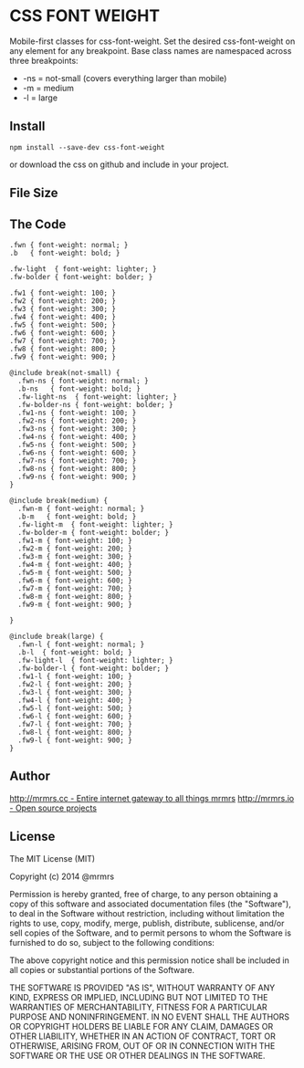 # CSS FONT WEIGHT

  Mobile-first classes for css-font-weight.
  Set the desired css-font-weight on any element for any breakpoint.
  Base class names are namespaced across three breakpoints:

*  -ns = not-small (covers everything larger than mobile)
*  -m  = medium
*  -l  = large

## Install
```
npm install --save-dev css-font-weight
```
or download the css on github and include in your project.

## File Size


## The Code
```
.fwn { font-weight: normal; }
.b   { font-weight: bold; }

.fw-light  { font-weight: lighter; }
.fw-bolder { font-weight: bolder; }

.fw1 { font-weight: 100; }
.fw2 { font-weight: 200; }
.fw3 { font-weight: 300; }
.fw4 { font-weight: 400; }
.fw5 { font-weight: 500; }
.fw6 { font-weight: 600; }
.fw7 { font-weight: 700; }
.fw8 { font-weight: 800; }
.fw9 { font-weight: 900; }

@include break(not-small) {
  .fwn-ns { font-weight: normal; }
  .b-ns   { font-weight: bold; }
  .fw-light-ns  { font-weight: lighter; }
  .fw-bolder-ns { font-weight: bolder; }
  .fw1-ns { font-weight: 100; }
  .fw2-ns { font-weight: 200; }
  .fw3-ns { font-weight: 300; }
  .fw4-ns { font-weight: 400; }
  .fw5-ns { font-weight: 500; }
  .fw6-ns { font-weight: 600; }
  .fw7-ns { font-weight: 700; }
  .fw8-ns { font-weight: 800; }
  .fw9-ns { font-weight: 900; }
}

@include break(medium) {
  .fwn-m { font-weight: normal; }
  .b-m   { font-weight: bold; }
  .fw-light-m  { font-weight: lighter; }
  .fw-bolder-m { font-weight: bolder; }
  .fw1-m { font-weight: 100; }
  .fw2-m { font-weight: 200; }
  .fw3-m { font-weight: 300; }
  .fw4-m { font-weight: 400; }
  .fw5-m { font-weight: 500; }
  .fw6-m { font-weight: 600; }
  .fw7-m { font-weight: 700; }
  .fw8-m { font-weight: 800; }
  .fw9-m { font-weight: 900; }

}

@include break(large) {
  .fwn-l { font-weight: normal; }
  .b-l  { font-weight: bold; }
  .fw-light-l  { font-weight: lighter; }
  .fw-bolder-l { font-weight: bolder; }
  .fw1-l { font-weight: 100; }
  .fw2-l { font-weight: 200; }
  .fw3-l { font-weight: 300; }
  .fw4-l { font-weight: 400; }
  .fw5-l { font-weight: 500; }
  .fw6-l { font-weight: 600; }
  .fw7-l { font-weight: 700; }
  .fw8-l { font-weight: 800; }
  .fw9-l { font-weight: 900; }
}

```

## Author

[http://mrmrs.cc - Entire internet gateway to all things mrmrs](http://mrmrs.cc)
[http://mrmrs.io - Open source projects](http://mrmrs.io)

## License

The MIT License (MIT)

Copyright (c) 2014 @mrmrs

Permission is hereby granted, free of charge, to any person obtaining a copy
of this software and associated documentation files (the "Software"), to deal
in the Software without restriction, including without limitation the rights
to use, copy, modify, merge, publish, distribute, sublicense, and/or sell
copies of the Software, and to permit persons to whom the Software is
furnished to do so, subject to the following conditions:

The above copyright notice and this permission notice shall be included in
all copies or substantial portions of the Software.

THE SOFTWARE IS PROVIDED "AS IS", WITHOUT WARRANTY OF ANY KIND, EXPRESS OR
IMPLIED, INCLUDING BUT NOT LIMITED TO THE WARRANTIES OF MERCHANTABILITY,
FITNESS FOR A PARTICULAR PURPOSE AND NONINFRINGEMENT. IN NO EVENT SHALL THE
AUTHORS OR COPYRIGHT HOLDERS BE LIABLE FOR ANY CLAIM, DAMAGES OR OTHER
LIABILITY, WHETHER IN AN ACTION OF CONTRACT, TORT OR OTHERWISE, ARISING FROM,
OUT OF OR IN CONNECTION WITH THE SOFTWARE OR THE USE OR OTHER DEALINGS IN
THE SOFTWARE.

